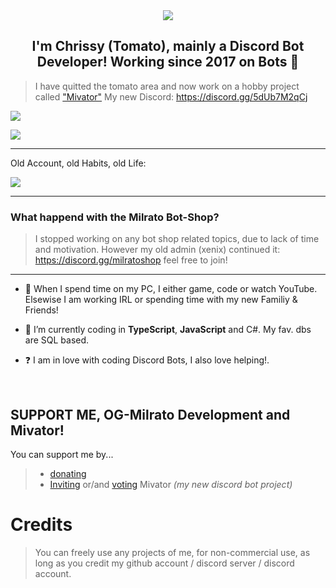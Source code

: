 <div align="center" style"border-radius:15px">
  <a href="https://discord.gg/5dUb7M2qCj" title="Discord Server" target="_blank">
    <img src="https://cdn.discordapp.com/banners/1069185336913170503/5d74ce8347210fb362c092292c85a184.png" style"width: 100%;border-radius:15px">
  </a>
</div>

## <div align="center">I'm Chrissy (Tomato), mainly a Discord Bot Developer! Working since 2017 on Bots 🚀</div>  

> I have quitted the tomato area and now work on a hobby project called ["Mivator"](https://mivator.com)
> My new Discord: https://discord.gg/5dUb7M2qCj

![](https://discord.c99.nl/widget/theme-3/498094279793704991.png)

<a href="https://discord.gg/5dUb7M2qCj"><img src="https://discord.com/api/guilds/1070626568260562954/widget.png?style=banner2"></a>

***

Old Account, old Habits, old Life:

![](https://discord.c99.nl/widget/theme-3/442355791412854784.png)

***

### What happend with the Milrato Bot-Shop?

> I stopped working on any bot shop related topics, due to lack of time and motivation. However my old admin (xenix) continued it:
> https://discord.gg/milratoshop feel free to join!

***

- 🔭 When I spend time on my PC, I either game, code or watch YouTube. Elsewise I am working IRL or spending time with my new Familiy & Friends!
  

- 🌱 I’m currently coding in **TypeScript**, **JavaScript** and C#. My fav. dbs are SQL based.  
  

- ❓  I am in love with coding Discord Bots, I also love helping!.
  
<br/>
  
## SUPPORT ME, OG-Milrato Development and Mivator!

You can support me by...
> - [donating](https://paypal.me/MilratoDevelopment)
> - [Inviting](https://discord.com/oauth2/authorize?client_id=1068868597398650971&permissions=2056&scope=applications.commands%20bot) or/and [voting](https://top.gg/bot/1068868597398650971/vote) Mivator *(my new discord bot project)*

# Credits

> You can freely use any projects of me, for non-commercial use, as long as you credit my github account / discord server / discord account.
